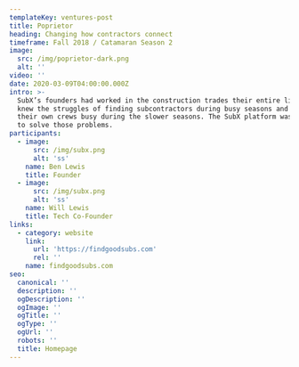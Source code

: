 ```yaml
---
templateKey: ventures-post
title: Poprietor
heading: Changing how contractors connect
timeframe: Fall 2018 / Catamaran Season 2
image:
  src: /img/poprietor-dark.png
  alt: ''
video: ''
date: 2020-03-09T04:00:00.000Z
intro: >-
  SubX’s founders had worked in the construction trades their entire lives and
  knew the struggles of finding subcontractors during busy seasons and keeping
  their own crews busy during the slower seasons. The SubX platform was created
  to solve those problems.
participants:
  - image:
      src: /img/subx.png
      alt: 'ss'
    name: Ben Lewis
    title: Founder
  - image:
      src: /img/subx.png
      alt: 'ss'
    name: Will Lewis
    title: Tech Co-Founder
links:
  - category: website
    link:
      url: 'https://findgoodsubs.com'
      rel: ''
    name: findgoodsubs.com
seo:
  canonical: ''
  description: ''
  ogDescription: ''
  ogImage: ''
  ogTitle: ''
  ogType: ''
  ogUrl: ''
  robots: ''
  title: Homepage
---
```


